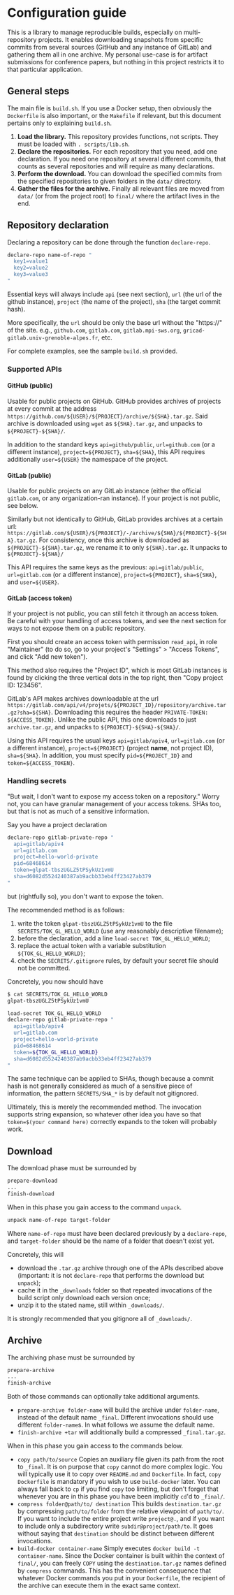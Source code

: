 # Configuration guide

This is a library to manage reproducible builds, especially on multi-repository projects.
It enables downloading snapshots from specific commits from several sources (GitHub and any instance of GitLab)
and gathering them all in one archive.
My personal use-case is for artifact submissions for conference papers,
but nothing in this project restricts it to that particular application.

## General steps

The main file is `build.sh`.
If you use a Docker setup, then obviously the `Dockerfile` is also important,
or the `Makefile` if relevant, but this document pertains only to explaining
`build.sh`.

1. **Load the library.**
  This repository provides functions, not scripts. They must be loaded with `. scripts/lib.sh`.
2. **Declare the repositories.**
  For each repository that you need, add one declaration.
  If you need one repository at several different commits, that counts as several repositories
  and will require as many declarations.
3. **Perform the download.**
  You can download the specified commits from the specified repositories to given folders
  in the `data/` directory.
4. **Gather the files for the archive.**
  Finally all relevant files are moved from `data/` (or from the project root)
  to `final/` where the artifact lives in the end.

## Repository declaration

Declaring a repository can be done through the function `declare-repo`.
```sh
declare-repo name-of-repo "
  key1=value1
  key2=value2
  key3=value3
"
```

Essential keys will always include `api` (see next section), `url` (the url of the github instance),
`project` (the name of the project), `sha` (the target commit hash).

More specifically, the `url` should be only the base url without the "https://" of the site.
e.g., `github.com`, `gitlab.com`, `gitlab.mpi-sws.org`, `gricad-gitlab.univ-grenoble-alpes.fr`, etc.

For complete examples, see the sample `build.sh` provided.

### Supported APIs

#### GitHub (public)

Usable for public projects on GitHub.
GitHub provides archives of projects at every commit at the address
`https://github.com/${USER}/${PROJECT}/archive/${SHA}.tar.gz`.
Said archive is downloaded using `wget` as `${SHA}.tar.gz`,
and unpacks to `${PROJECT}-${SHA}/`.

In addition to the standard keys `api=github/public`, `url=github.com` (or a different instance),
`project=${PROJECT}`, `sha=${SHA}`, this API requires additionally `user=${USER}` the namespace of the project.

#### GitLab (public)

Usable for public projects on any GitLab instance (either the official `gitlab.com`, or any organization-ran instance).
If your project is not public, see below.

Similarly but not identically to GitHub, GitLab provides archives at a certain url:
`https://gitlab.com/${USER}/${PROJECT}/-/archive/${SHA}/${PROJECT}-${SHA}.tar.gz`.
For consistency, once this archive is downloaded as `${PROJECT}-${SHA}.tar.gz`,
we rename it to only `${SHA}.tar.gz`.
It unpacks to `${PROJECT}-${SHA}/`

This API requires the same keys as the previous: `api=gitlab/public`, `url=gitlab.com` (or a different instance),
`project=${PROJECT}`, `sha=${SHA}`, and `user=${USER}`.

#### GitLab (access token)

If your project is not public, you can still fetch it through an access token.
Be careful with your handling of access tokens, and see the next section for ways to not expose them on a public repository.

First you should create an access token with permission `read_api`, in role "Maintainer"
(to do so, go to your project's "Settings" > "Access Tokens", and click "Add new token").

This method also requires the "Project ID", which is most GitLab instances is found by clicking the three vertical dots
in the top right, then "Copy project ID: 123456".

GitLab's API makes archives downloadable at the url
`https://gitlab.com/api/v4/projets/${PROJECT_ID}/repository/archive.tar.gz?sha=${SHA}`.
Downloading this requires the header `PRIVATE-TOKEN: ${ACCESS_TOKEN}`.
Unlike the public API, this one downloads to just `archive.tar.gz`,
and unpacks to `${PROJECT}-${SHA}-${SHA}/`.

Using this API requires the usual keys `api=gitlab/apiv4`, `url=gitlab.com` (or a different instance),
`project=${PROJECT}` (project **name**, not project ID), `sha=${SHA}`.
In addition, you must specify `pid=${PROJECT_ID}` and `token=${ACCESS_TOKEN}`.

### Handling secrets

"But wait, I don't want to expose my access token on a repository."
Worry not, you can have granular management of your access tokens.
SHAs too, but that is not as much of a sensitive information.

Say you have a project declaration
```sh
declare-repo gitlab-private-repo "
  api=gitlab/apiv4
  url=gitlab.com
  project=hello-world-private
  pid=68468614
  token=glpat-tbszUGLZ5tPSykUz1vmU
  sha=d6082d5524240387ab9acbb33eb4ff23427ab379
"
```
but (rightfully so), you don't want to expose the token.

The recommended method is as follows:
1. write the token `glpat-tbszUGLZ5tPSykUz1vmU` to the file `SECRETS/TOK_GL_HELLO_WORLD` (use any reasonably descriptive filename);
2. before the declaration, add a line `load-secret TOK_GL_HELLO_WORLD`;
3. replace the actual token with a variable substitution `${TOK_GL_HELLO_WORLD}`;
4. check the `SECRETS/.gitignore` rules, by default your secret file should not be committed.

Concretely, you now should have
```sh
$ cat SECRETS/TOK_GL_HELLO_WORLD
glpat-tbszUGLZ5tPSykUz1vmU
```
```sh
load-secret TOK_GL_HELLO_WORLD
declare-repo gitlab-private-repo "
  api=gitlab/apiv4
  url=gitlab.com
  project=hello-world-private
  pid=68468614
  token=${TOK_GL_HELLO_WORLD}
  sha=d6082d5524240387ab9acbb33eb4ff23427ab379
"
```

The same technique can be applied to SHAs, though because a commit hash is not generally considered as much
of a sensitive piece of information, the pattern `SECRETS/SHA_*` is by default not gitignored.

Ultimately, this is merely the recommended method.
The invocation supports string expansion, so whatever other idea you have so that
`token=$(your command here)` correctly expands to the token will probably work.

## Download

The download phase must be surrounded by
```sh
prepare-download
...
finish-download
```

When in this phase you gain access to the command `unpack`.
```sh
unpack name-of-repo target-folder
```
Where `name-of-repo` must have been declared previously by a `declare-repo`,
and `target-folder` should be the name of a folder that doesn't exist yet.

Concretely, this will
- download the `.tar.gz` archive through one of the APIs described above
  (important: it is not `declare-repo` that performs the download but `unpack`);
- cache it in the `_downloads` folder so that repeated invocations of the
  build script only download each version once;
- unzip it to the stated name, still within `_downloads/`.

It is strongly recommended that you gitignore all of `_downloads/`.

## Archive

The archiving phase must be surrounded by
```sh
prepare-archive
...
finish-archive
```

Both of those commands can optionally take additional arguments.
- `prepare-archive folder-name` will build the archive under `folder-name`,
  instead of the default name `_final`.
  Different invocations should use different `folder-name`s.
  In what follows we assume the default name.
- `finish-archive +tar` will additionally build a compressed `_final.tar.gz`.

When in this phase you gain access to the commands below.

- `copy path/to/source`
  Copies an auxiliary file given its path from the root to `_final`.
  It is on purpose that `copy` cannot do more complex logic.
  You will typically use it to copy over `README.md` and `Dockerfile`.
  In fact, `copy Dockerfile` is mandatory if you wish to use `build-docker` later.
  You can always fall back to `cp` if you find `copy` too limiting,
  but don't forget that whenever you are in this phase you have been
  implicitly `cd`'d to `_final/`.
- `compress folder@path/to/ destination`
  This builds `destination.tar.gz` by compressing `path/to/folder` from the relative
  viewpoint of `path/to/`.
  If you want to include the entire project write `project@.`,
  and if you want to include only a subdirectory write `subdir@project/path/to`.
  It goes without saying that `destination` should be distinct between different invocations.
- `build-docker container-name`
  Simply executes `docker build -t container-name`.
  Since the Docker container is built within the context of `final/`,
  you can freely `COPY` using the `destination.tar.gz` names defined
  by `compress` commands.
  This has the convenient consequence that whatever Docker commands you put in your
  `Dockerfile`, the recipient of the archive can execute them in the exact same context.

